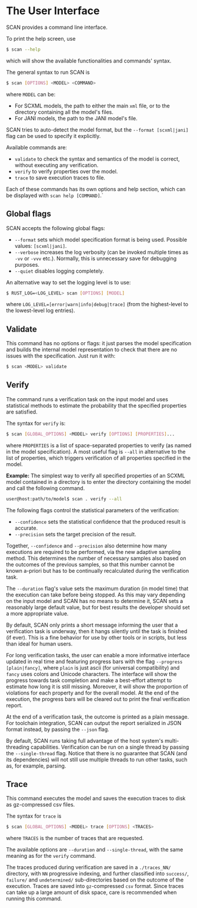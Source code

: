 # The User Interface

SCAN provides a command line interface.

To print the help screen, use

```bash
$ scan --help
```

which will show the available functionalities and commands' syntax.

The general syntax to run SCAN is

```bash
$ scan [OPTIONS] <MODEL> <COMMAND>
```

where `MODEL` can be:

- For SCXML models, the path to either the main `xml` file, or to the directory containing all the model's files.
- For JANI models, the path to the JANI model's file.

SCAN tries to auto-detect the model format,
but the `--format [scxml|jani]` flag can be used to specify it explicitly.

Available commands are:

- `validate` to check the syntax and semantics of the model is correct, without executing any verification.
- `verify` to verify properties over the model.
- `trace` to save execution traces to file.

Each of these commands has its own options and help section,
which can be displayed with `scan help [COMMAND]`.`

## Global flags

SCAN accepts the following global flags:

- `--format` sets which model specification format is being used.
Possible values: `[scxml|jani]`.
- `--verbose` increases the log verbosity (can be invoked multiple times as `-vv` or `-vvv` etc.).
  Normally, this is unnecessary save for debugging purposes.
- `--quiet` disables logging completely.

An alternative way to set the logging level is to use:

```bash
$ RUST_LOG=<LOG_LEVEL> scan [OPTIONS] [MODEL]
```

where `LOG_LEVEL=[error|warn|info|debug|trace]`
(from the highest-level to the lowest-level log entries).

## Validate

This command has no options or flags:
it just parses the model specification and builds the internal model representation
to check that there are no issues with the specification.
Just run it with:

```bash
$ scan <MODEL> validate
```

## Verify

The command runs a verification task on the input model and uses statistical methods to estimate the probability that the specified properties are satisfied.

The syntax for `verify` is:

```bash
$ scan [GLOBAL_OPTIONS] <MODEL> verify [OPTIONS] [PROPERTIES]...
```

where `PROPERTIES` is a list of space-separated properties to verify (as named in the model specification).
A most useful flag is `--all` in alternative to the list of properties,
which triggers verification of all properties specified in the model.

__Example:__ The simplest way to verify all specified properties of an SCXML model contained in a directory
is to enter the directory containing the model and call the following command.

```bash
user@host:path/to/model$ scan . verify --all
```

The following flags control the statistical parameters of the verification:

- `--confidence` sets the statistical confidence that the produced result is accurate.
- `--precision` sets the target precision of the result.

Together, `--confidence` and `--precision` also determine how many executions are required to be performed,
via the new adaptive sampling method.
This determines the number of necessary samples also based on the outcomes of the previous samples,
so that this number cannot be known a-priori but has to be continually recalculated during the verification task.

The `--duration` flag's value sets the maximum duration (in model time) that the execution can take before being stopped.
As this may vary depending on the input model and SCAN has no means to determine it,
SCAN sets a reasonably large default value,
but for best results the developer should set a more appropriate value.

By default, SCAN only prints a short message informing the user that a verification task is underway,
then it hangs silently until the task is finished (if ever).
This is a fine behavior for use by other tools or in scripts,
but less than ideal for human users.

For long verification tasks, the user can enable a more informative interface updated in real time and featuring progress bars with the flag `--progress [plain|fancy]`,
where `plain` is just ascii (for universal compatibility) and `fancy` uses colors and Unicode characters.
The interface will show the progress towards task completion and make a best-effort attempt to estimate how long it is still missing.
Moreover, it will show the proportion of violations for each property and for the overall model.
At the end of the execution, the progress bars will be cleared out to print the final verification report.

At the end of a verification task, the outcome is printed as a plain message.
For toolchain integration, SCAN can output the report serialized in JSON format instead,
by passing the `--json` flag.

By default, SCAN runs taking full advantage of the host system's multi-threading capabilities.
Verification can be run on a single thread by passing the `--single-thread` flag.
Notice that there is no guarantee that SCAN (and its dependencies) will not still use multiple threads to run other tasks,
such as, for example, parsing. 

## Trace

This command executes the model and saves the execution traces to disk as gz-compressed csv files.

The syntax for `trace` is

```bash
$ scan [GLOBAL_OPTIONS] <MODEL> trace [OPTIONS] <TRACES>
```

where `TRACES` is the number of traces that are requested.

The available options are `--duration` and `--single-thread`,
with the same meaning as for the `verify` command.

The traces produced during verification are saved in a `./traces_NN/` directory,
with `NN` progressive indexing,
and further classified into `success/`, `failure/` and `undetermined/` sub-directories based on the outcome of the execution.
Traces are saved into `gz`-compressed `csv` format.
Since traces can take up a large amount of disk space,
care is recommended when running this command.
